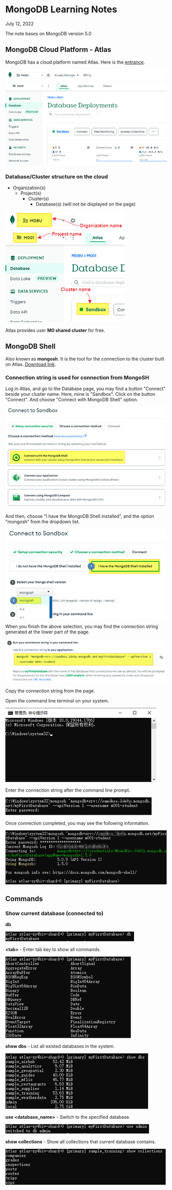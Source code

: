 # MongoDB Learning Notes

July 12, 2022

The note bases on MongoDB version 5.0

## MongoDB Cloud Platform - Atlas

MongoDB has a cloud platform named Atlas. Here is the [entrance](https://cloud.mongodb.com/).

![20220712015555](./MongoDB_note.assets/20220712015555.png)

### Database/Cluster structure on the cloud

- Organization(s)
  - Project(s)
    - Cluster(s)
      - Database(s) (will not be displayed on the page)

![20220712015938](./MongoDB_note.assets/20220712015938.png)

Atlas provides user **M0 shared cluster** for free.

## MongoDB Shell

Also known as **mongosh**. It is the tool for the connection to the cluster built on Atlas. [Download link](https://www.mongodb.com/products/shell).

### Connection string is used for connection from MongoSH

Log in Atlas, and go to the Database page, you may find a button "Connect" beside your cluster name. Here, mine is "Sandbox". Click on the button "Connect". And choose "Connect with MongoDB Shell" option.

![20220712021653](./MongoDB_note.assets/20220712021653.png)

And then, choose "I have the MongoDB Shell installed", and the option "mongosh" from the dropdown list.

![20220712021842](./MongoDB_note.assets/20220712021842.png)

When you finish the above selection, you may find the connection string generated at the lower part of the page.

![20220712022319](./MongoDB_note.assets/20220712022319.png)

Copy the connection string from the page.

Open the command line terminal on your system.

![20220712022538](./MongoDB_note.assets/20220712022538.png)

Enter the connection string after the command line prompt.

![20220712022904](./MongoDB_note.assets/20220712022904.png)

Once connection completed, you may see the following information.

![20220712023816](./MongoDB_note.assets/20220712023816.png)

## Commands

### Show current database (connected to)

**db**

![20220712024130](./MongoDB_note.assets/20220712024130.png)

**\<tab\>** - Enter tab key to show all commands.

![20220712024333](./MongoDB_note.assets/20220712024333.png)

**show dbs** - List all existed databases in the system.

![20220712024514](./MongoDB_note.assets/20220712024514.png)

**use <database_name>** - Switch to the specified database.

![20220712024751](./MongoDB_note.assets/20220712024751.png)

**show collections** - Show all collections that current database contains.

![20220712025051](./MongoDB_note.assets/20220712025051.png)
